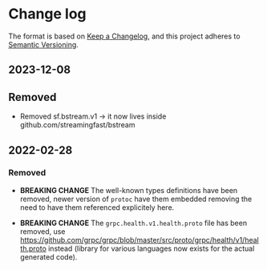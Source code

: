# Change log

The format is based on [Keep a Changelog](https://keepachangelog.com/en/1.0.0/),
and this project adheres to [Semantic Versioning](https://semver.org/spec/v2.0.0.html).

## 2023-12-08

## Removed

* Removed sf.bstream.v1 -> it now lives inside github.com/streamingfast/bstream

## 2022-02-28

### Removed

- **BREAKING CHANGE** The well-known types definitions have been removed, newer version of `protoc` have them embedded removing the need to have them referenced explicitely here.

- **BREAKING CHANGE** The `grpc.health.v1.health.proto` file has been removed, use https://github.com/grpc/grpc/blob/master/src/proto/grpc/health/v1/health.proto instead (library for various languages now exists for the actual generated code).
